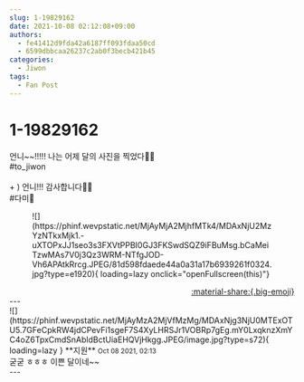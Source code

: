```yaml
---
slug: 1-19829162
date: 2021-10-08 02:12:08+09:00
authors:
  - fe41412d9fda42a6187ff093fdaa50cd
  - 6599dbbcaa26237c2ab0f3becb421b45
categories:
  - Jiwon
tags:
  - Fan Post
---
```


# 1-19829162

<div class="post-container" markdown="1">
<div class="content-container md-sidebar__scrollwrap" markdown="1">

언니~~!!!!! 나는 어제 달의 사진을 찍었다🥰💖<br>\#to_jiwon<br><br>+ ) 언니!!! 감사합니다🥰💗<br>\#다미🌸
<figure markdown="1">
![](https://phinf.wevpstatic.net/MjAyMjA2MjhfMTk4/MDAxNjU2MzYzNTkxMjk1.-uXTOPxJJ1seo3s3FXVtPPBI0GJ3FKSwdSQZ9iFBuMsg.bCaMeiTzwMAs7V0j3Qz3WRM-NTfgJOD-Vh6APAtkRrcg.JPEG/81d598fdaede44a0a31a17b6939261f0324.jpg?type=e1920){ loading=lazy onclick="openFullscreen(this)"}
</figure>


</div>
</div>

<div style="text-align: right;" markdown="1">
<a href="https://weverse.io/fromis9/fanpost/1-19829162" style="text-align: right;">:material-share:{.big-emoji}</a>
</div>
---

<div class="comments-container md-sidebar__scrollwrap" markdown="1">
<div class="comment" markdown="1">
<div class='id-container' markdown="1">
![](https://phinf.wevpstatic.net/MjAyMzA2MjVfMzMg/MDAxNjg3NjU0MTExOTU5.7GFeCpkRW4jdCPevFi1sgeF7S4XyLHRSJr1VOBRp7gEg.mY0LxqknzXmYC4oZ6TpxCmdSnAbldBctUiaEHQVjHkgg.JPEG/image.jpg?type=s72){ loading=lazy }
**<span class="artist">지원</span>** <small>Oct 08 2021, 02:13</small><br>
</div>
<div class='comment-body' markdown="1">
굳굳 ㅎㅎㅎ 이쁜 달이네~~
</div>
</div>
</div>
---
